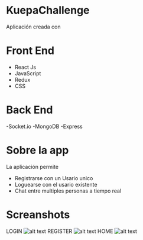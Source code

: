 # KuepaChallenge
Aplicación creada con



# Front End

- React Js 
- JavaScript
- Redux
- CSS

# Back End

-Socket.io
-MongoDB
-Express

# Sobre la app

La aplicación permite 
- Registrarse con un Usario unico
- Loguearse con el usario existente
- Chat entre multiples personas a tiempo real

# Screanshots

LOGIN
![alt text](https://media.discordapp.net/attachments/877550366454079550/976362635740192788/unknown.png?width=1438&height=683)
REGISTER
![alt text](https://media.discordapp.net/attachments/877550366454079550/976362678119464980/unknown.png?width=1081&height=683)
HOME
![alt text](https://media.discordapp.net/attachments/877550366454079550/976362385008893952/unknown.png?width=1377&height=683)
